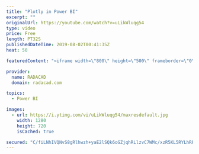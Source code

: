 ```yaml
---
title: "Plotly in Power BI"
excerpt: ""
originalUrl: https://youtube.com/watch?v=uLikWluqg54
type: video
price: Free
length: PT32S
publishedDateTime: 2019-08-02T00:41:35Z
heat: 50

featuredContent: "<iframe width=\"800\" height=\"500\" frameborder=\"0\" src=\"https://www.youtube.com/embed/uLikWluqg54\" allow=\"accelerometer; autoplay; encrypted-media; gyroscope; picture-in-picture\" allowfullscreen></iframe>"

provider:
  name: RADACAD
  domain: radacad.com

topics:
  - Power BI

images:
  - url: https://i.ytimg.com/vi/uLikWluqg54/maxresdefault.jpg
    width: 1280
    height: 720
    isCached: true

secured: "C/fiLNhIVQNvS8gRlhwzh+yaE2lSQk6oGZjqhRLlzvC7WMc/xzR5KL5RYLhRPz0WRRPHw9RLY3YZbxgTNBs3tE7AE0hd/kEkvcGUN4+Keo75zz4YGyJfDcgUFi7UEHrrOMWLDFiSd5nEg4L2SlnV1KQq6znrt6bughS2WRPtQc9U1ss4+5nHEH4CwCIR/fQahGvszqb8kXhCvXpH2GFmZCAo0rKDEs4ngrobq2+BPb7UZexxGWNimY5m9C/g95n0nWxy8bTOigXNtJHtMeF+YJMPwkqyIHU0fzXS9hF/5BIvbYK3HAId+y8qXiga1UIOaW1vovlLA5eqqCVO3wKn5bLvwmm4fjfrhmhWTP1PXcrzNMT2+5dOQi047WSW/qRYplqCwg320ULd420qEuhsP/zJaNRtGaisrHeDDGsJDr4=;tEfLBXWWRmqIgY5xpuSlwA=="
---
```


